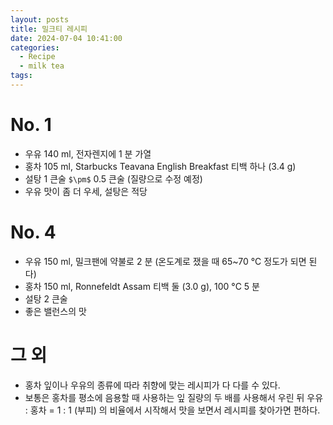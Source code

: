 ```yaml
---
layout: posts
title: 밀크티 레시피
date: 2024-07-04 10:41:00
categories:
  - Recipe
  - milk tea
tags:
---
```


# No. 1

- 우유 140 ml, 전자렌지에 1 분 가열
- 홍차 105 ml, Starbucks Teavana English Breakfast 티백 하나 (3.4 g)
- 설탕 1 큰술  `$\pm$`  0.5 큰술 (질량으로 수정 예정)
- 우유 맛이 좀 더 우세, 설탕은 적당

# No. 4

- 우유 150  ml, 밀크팬에 약불로 2 분 (온도계로 쟀을 때 65~70 °C 정도가 되면 된다)
- 홍차 150 ml, Ronnefeldt Assam 티백 둘 (3.0 g), 100 °C 5 분
- 설탕 2 큰술
- 좋은 밸런스의 맛

# 그 외

- 홍차 잎이나 우유의 종류에 따라 취향에 맞는 레시피가 다 다를 수 있다.
- 보통은 홍차를 평소에 음용할 때 사용하는 잎 질량의 두 배를 사용해서 우린 뒤 우유 : 홍차 = 1 : 1 (부피) 의 비율에서 시작해서 맛을 보면서 레시피를 찾아가면 편하다.